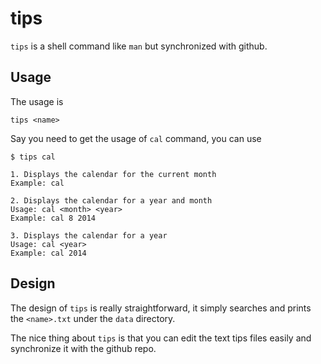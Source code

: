 tips
====

`tips` is a shell command like `man` but synchronized with github. 


Usage
-----

The usage is 

`tips <name>`

Say you need to get the usage of `cal` command, you can use

```
$ tips cal

1. Displays the calendar for the current month
Example: cal

2. Displays the calendar for a year and month
Usage: cal <month> <year>
Example: cal 8 2014

3. Displays the calendar for a year
Usage: cal <year>
Example: cal 2014
```

Design 
------

The design of `tips` is really straightforward, it simply searches and prints the `<name>.txt` under the `data` directory. 

The nice thing about `tips` is that you can edit the text tips files easily and synchronize it with the github repo.
